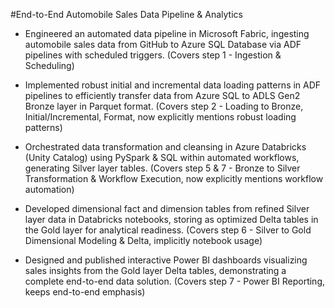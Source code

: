 #End-to-End Automobile Sales Data Pipeline & Analytics

* Engineered an automated data pipeline in Microsoft Fabric, ingesting automobile sales data from GitHub to Azure SQL Database via ADF pipelines with scheduled triggers. (Covers step 1 - Ingestion & Scheduling)

* Implemented robust initial and incremental data loading patterns in ADF pipelines to efficiently transfer data from Azure SQL to ADLS Gen2 Bronze layer in Parquet format. (Covers step 2 - Loading to Bronze, Initial/Incremental, Format, now explicitly mentions robust loading patterns)

* Orchestrated data transformation and cleansing in Azure Databricks (Unity Catalog) using PySpark & SQL within automated workflows, generating Silver layer tables. (Covers step 5 & 7 - Bronze to Silver Transformation & Workflow Execution, now explicitly mentions workflow automation)

* Developed dimensional fact and dimension tables from refined Silver layer data in Databricks notebooks, storing as optimized Delta tables in the Gold layer for analytical readiness. (Covers step 6 - Silver to Gold Dimensional Modeling & Delta, implicitly notebook usage)

* Designed and published interactive Power BI dashboards visualizing sales insights from the Gold layer Delta tables, demonstrating a complete end-to-end data solution. (Covers step 7 - Power BI Reporting, keeps end-to-end emphasis)
